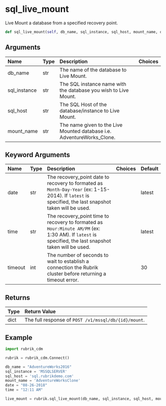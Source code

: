 # sql\_live\_mount

Live Mount a database from a specified recovery point.

```python
def sql_live_mount(self, db_name, sql_instance, sql_host, mount_name, date='latest', time='latest', timeout=30):
```

## Arguments

| Name | Type | Description | Choices |
| :--- | :--- | :--- | :--- |
| db\_name | str | The name of the database to Live Mount. |  |
| sql\_instance | str | The SQL instance name with the database you wish to Live Mount. |  |
| sql\_host | str | The SQL Host of the database/instance to Live Mount. |  |
| mount\_name | str | The name given to the Live Mounted database i.e. AdventureWorks\_Clone. |  |

## Keyword Arguments

| Name | Type | Description | Choices | Default |
| :--- | :--- | :--- | :--- | :--- |
| date | str | The recovery\_point date to recovery to formated as `Month-Day-Year` \(ex: 1-15-2014\). If `latest` is specified, the last snapshot taken will be used. |  | latest |
| time | str | The recovery\_point time to recovery to formated as `Hour:Minute AM/PM` \(ex: 1:30 AM\). If `latest` is specified, the last snapshot taken will be used. |  | latest |
| timeout | int | The number of seconds to wait to establish a connection the Rubrik cluster before returning a timeout error. |  | 30 |

## Returns

| Type | Return Value |
| :--- | :--- |
| dict | The full response of `POST /v1/mssql/db/{id}/mount`. |

## Example

```python
import rubrik_cdm

rubrik = rubrik_cdm.Connect()

db_name = "AdventureWorks2016"
sql_instance = 'MSSQLSERVER'
sql_host = 'sql.rubrikdemo.com'
mount_name = 'AdventureWorksClone'
date = "08-26-2018"
time = "12:11 AM"

live_mount = rubrik.sql_live_mount(db_name, sql_instance, sql_host, mount_name, date, time)
```

